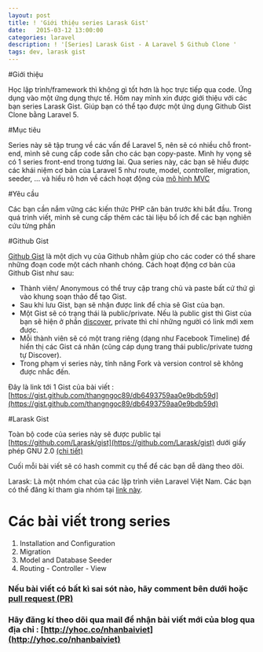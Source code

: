 ```yaml
---
layout: post
title: ! 'Giới thiệu series Larask Gist'
date:   2015-03-12 13:00:00
categories: laravel
description: ! '[Series] Larask Gist - A Laravel 5 Github Clone '
tags: dev, larask gist
---
```

#Giới thiệu

Học lập trình/framework thì không gì tốt hơn là học trực tiếp qua code. Ứng dụng vào một ứng dụng thực tế. Hôm nay mình xin được giới thiệu với các bạn series Larask Gist. Giúp bạn có thể tạo được một ứng dụng Github Gist Clone bằng Laravel 5.

#Mục tiêu

Series này sẽ tập trung về các vấn đề Laravel 5, nên sẽ có nhiều chỗ front-end, mình sẽ cung cấp code sẵn cho các bạn copy-paste. Mình hy vọng sẽ có 1 series front-end trong tương lai. Qua series này, các bạn sẽ hiểu được các khái niệm cơ bản của Laravel 5 như route, model, controller, migration, seeder, ... và hiểu rõ hơn về cách hoạt động của [mô hình MVC](/tim-hieu-mo-hinh-mvc-la-gi) 

#Yêu cầu

Các bạn cần nắm vững các kiến thức PHP căn bản trước khi bắt đầu. Trong quá trình viết, mình sẽ cung cấp thêm các tài liệu bổ ích để các bạn nghiên cứu từng phần

#Github Gist

[Github Gist](https://gist.github.com/ "Github Gist") là một dịch vụ của Github nhằm giúp cho các coder có thể share những đoạn code một cách nhanh chóng.  Cách hoạt động cơ bản của Github Gist như sau:

- Thành viên/ Anonymous có thể truy cập trang chủ và paste bất cứ thứ gì vào khung soạn thảo để tạo Gist.
- Sau khi lưu Gist, bạn sẽ nhận được link để chia sẽ Gist của bạn.
- Một Gist sẽ có trạng thái là public/private. Nếu là public gist thì Gist của bạn sẽ hiện ở phần [discover](https://trello.com/b/jdqnSrBd/hoidapyhoc-code), private thì chỉ những người có link mới xem được.
- Mỗi thành viên sẽ có một trang riêng (dạng như Facebook Timeline) để hiển thị các Gist cá nhân (cũng cáp dụng trang thái public/private tương tự Discover).
- Trong phạm vi series này, tính năng Fork và version control sẽ không được nhắc đến.

Đây là link tới 1 Gist của bài viết : [https://gist.github.com/thangngoc89/db6493759aa0e9bdb59d](https://gist.github.com/thangngoc89/db6493759aa0e9bdb59d)

#Larask Gist

Toàn bộ code của series này sẽ được public tại [https://github.com/Larask/gist](https://github.com/Larask/gist) dưới giấy phép GNU 2.0 [(chi tiết)](https://github.com/Larask/gist/blob/master/LICENSE.md)

Cuối mỗi bài viết sẽ có hash commit cụ thể để các bạn dễ dàng theo dõi.

Larask: Là một nhóm chat của các lập trình viên Laravel Việt Nam. Các bạn có thể đăng kí tham gia nhóm tại [link này](http://www.larask.com/register).

# Các bài viết trong series

1. Installation and Configuration
2. Migration
3. Model and Database Seeder
4. Routing - Controller - View



### Nếu bài viết có bất kì sai sót nào, hãy comment bên dưới hoặc [pull request (PR)](https://github.com/thangngoc89/thangngoc89.github.io/blob/master/_posts/2015-03-12-gioi-thieu-series-larask-gist.markdown)

### Hãy đăng kí theo dõi qua mail để nhận bài viết mới của blog qua địa chỉ : [http://yhoc.co/nhanbaiviet](http://yhoc.co/nhanbaiviet) 